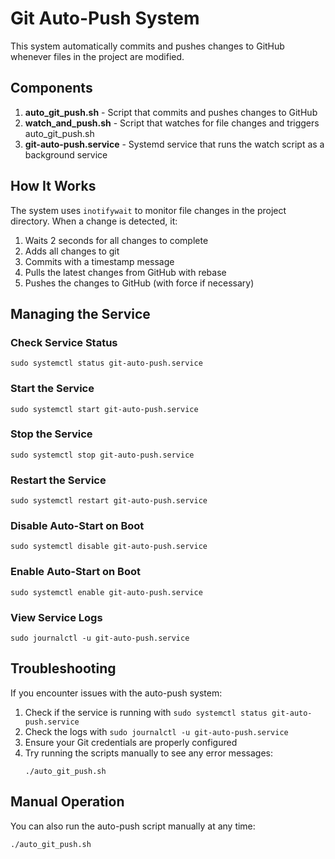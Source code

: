 # Git Auto-Push System

This system automatically commits and pushes changes to GitHub whenever files in the project are modified.

## Components

1. **auto_git_push.sh** - Script that commits and pushes changes to GitHub
2. **watch_and_push.sh** - Script that watches for file changes and triggers auto_git_push.sh
3. **git-auto-push.service** - Systemd service that runs the watch script as a background service

## How It Works

The system uses `inotifywait` to monitor file changes in the project directory. When a change is detected, it:

1. Waits 2 seconds for all changes to complete
2. Adds all changes to git
3. Commits with a timestamp message
4. Pulls the latest changes from GitHub with rebase
5. Pushes the changes to GitHub (with force if necessary)

## Managing the Service

### Check Service Status
```
sudo systemctl status git-auto-push.service
```

### Start the Service
```
sudo systemctl start git-auto-push.service
```

### Stop the Service
```
sudo systemctl stop git-auto-push.service
```

### Restart the Service
```
sudo systemctl restart git-auto-push.service
```

### Disable Auto-Start on Boot
```
sudo systemctl disable git-auto-push.service
```

### Enable Auto-Start on Boot
```
sudo systemctl enable git-auto-push.service
```

### View Service Logs
```
sudo journalctl -u git-auto-push.service
```

## Troubleshooting

If you encounter issues with the auto-push system:

1. Check if the service is running with `sudo systemctl status git-auto-push.service`
2. Check the logs with `sudo journalctl -u git-auto-push.service`
3. Ensure your Git credentials are properly configured
4. Try running the scripts manually to see any error messages:
   ```
   ./auto_git_push.sh
   ```

## Manual Operation

You can also run the auto-push script manually at any time:

```
./auto_git_push.sh
``` 